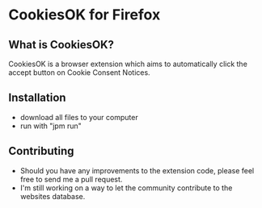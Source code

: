 # CookiesOK for Firefox

## What is CookiesOK?
CookiesOK is a browser extension which aims to automatically click the accept button on Cookie Consent Notices.

## Installation
- download all files to your computer
- run with "jpm run"

## Contributing
- Should you have any improvements to the extension code, please feel free to send me a pull request.
- I'm still working on a way to let the community contribute to the websites database.
